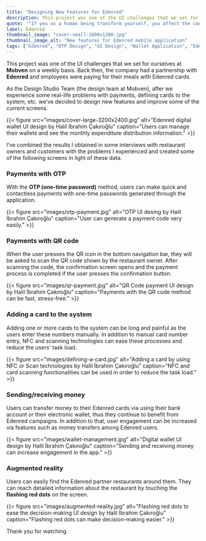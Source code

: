 ```yaml
---
title: "Designing New Features for Edenred"
description: This project was one of the UI challenges that we set for ourselves at Mobven weekly basis.
quote: '"If you as a human being transform yourself, you affect the consciousness of the rest of the world." - Krishnamurti'
label: Edenred
thumbnail_image: "cover-small-1600x1200.jpg"
thumbnail_image_alt: "New features for Edenred mobile application"
tags: ["Edenred", "OTP Design", "UI Design", "Wallet Application", "Edenred UI Design"]
---
```


This project was one of the UI challenges that we set for ourselves at **Mobven** on a weekly basis. Back then, the company had a partnership with **Edenred** and employees were paying for their meals with Edenred cards.

As the Design Studio Team (the design team at Mobven), after we experience some real-life problems with payments, defining cards to the system, etc. we’ve decided to design new features and improve some of the current screens.

{{< figure 
    src="images/cover-large-3200x2400.jpg"
    alt="Edenred digital wallet UI design by Halil İbrahim Çakıroğlu"
    caption="Users can manage their wallets and see the monthly expenditure distribution information." >}}

I’ve combined the results I obtained in some interviews with restaurant owners and customers with the problems I experienced and created some of the following screens in light of these data.

### Payments with OTP

With the **OTP (one-time password)** method, users can make quick and contactless payments with one-time passwords generated through the application.

{{< figure 
    src="images/otp-payment.jpg"
    alt="OTP UI desing by Halil İbrahim Çakıroğlu"
    caption="User can generate a payment code very easily." >}}

### Payments with QR code

When the user presses the QR icon in the bottom navigation bar, they will be asked to scan the QR code shown by the restaurant owner. After scanning the code, the confirmation screen opens and the payment process is completed if the user presses the confirmation button.

{{< figure 
    src="images/qr-payment.jpg"
    alt="QR Code payment UI design by Halil İbrahim Çakıroğlu"
    caption="Payments with the QR code method can be fast, stress-free." >}}

### Adding a card to the system

Adding one or more cards to the system can be long and painful as the users enter these numbers manually. In addition to manual card number entry, NFC and scanning technologies can ease these processes and reduce the users' task load.

{{< figure 
    src="images/defining-a-card.jpg"
    alt="Adding a card by using NFC or Scan technologies by Halil İbrahim Çakıroğlu"
    caption="NFC and card scanning functionalities can be used in order to reduce the task load." >}}

### Sending/receiving money

Users can transfer money to their Edenred cards via using their bank account or their electronic wallet, thus they continue to benefit from Edenred campaigns. In addition to that, user engagement can be increased via features such as money transfers among Edenred users.

{{< figure 
    src="images/wallet-management.jpg"
    alt="Digital wallet UI design by Halil İbrahim Çakıroğlu"
    caption="Sending and receiving money can increase engagement in the app." >}}

### Augmented reality

Users can easily find the Edenred partner restaurants around them. They can reach detailed information about the restaurant by touching the **flashing red dots** on the screen.

{{< figure 
    src="images/augmented-reality.jpg"
    alt="Flashing red dots to ease the decision-making UI design by Halil İbrahim Çakıroğlu"
    caption="Flashing red dots can make decision-making easier." >}}

Thank you for watching.